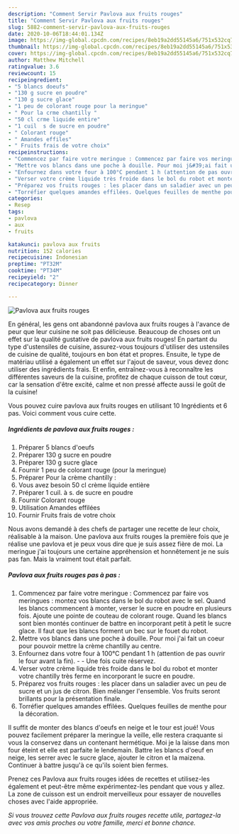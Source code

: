 ```yaml
---
description: "Comment Servir Pavlova aux fruits rouges"
title: "Comment Servir Pavlova aux fruits rouges"
slug: 5882-comment-servir-pavlova-aux-fruits-rouges
date: 2020-10-06T18:44:01.134Z
image: https://img-global.cpcdn.com/recipes/8eb19a2dd55145a6/751x532cq70/pavlova-aux-fruits-rouges-photo-principale-de-la-recette.jpg
thumbnail: https://img-global.cpcdn.com/recipes/8eb19a2dd55145a6/751x532cq70/pavlova-aux-fruits-rouges-photo-principale-de-la-recette.jpg
cover: https://img-global.cpcdn.com/recipes/8eb19a2dd55145a6/751x532cq70/pavlova-aux-fruits-rouges-photo-principale-de-la-recette.jpg
author: Matthew Mitchell
ratingvalue: 3.6
reviewcount: 15
recipeingredient:
- "5 blancs doeufs"
- "130 g sucre en poudre"
- "130 g sucre glace"
- "1 peu de colorant rouge pour la meringue"
- " Pour la crme chantilly "
- "50 cl crme liquide entire"
- "1 cuil  s de sucre en poudre"
- " Colorant rouge"
- " Amandes effiles"
- " Fruits frais de votre choix"
recipeinstructions:
- "Commencez par faire votre meringue : Commencez par faire vos meringues : montez vos blancs dans le bol du robot avec le sel. Quand les blancs commencent à monter, verser le sucre en poudre en plusieurs fois. Ajoute une pointe de couteau de colorant rouge. Quand les blancs sont bien montés continuer de battre en incorporant petit à petit le sucre glace. Il faut que les blancs forment un bec sur le fouet du robot."
- "Mettre vos blancs dans une poche à douille. Pour moi j&#39;ai fait un coeur pour pouvoir mettre la crème chantilly au centre."
- "Enfournez dans votre four à 100°C pendant 1 h (attention de pas ouvrir le four avant la fin).   Une fois cuite réservez."
- "Verser votre crème liquide très froide dans le bol du robot et monter votre chantilly très ferme en incorporant le sucre en poudre."
- "Préparez vos fruits rouges : les placer dans un saladier avec un peu de sucre et un jus de citron. Bien mélanger l&#39;ensemble. Vos fruits seront brillants pour la présentation finale."
- "Torréfier quelques amandes effilées. Quelques feuilles de menthe pour la décoration."
categories:
- Resep
tags:
- pavlova
- aux
- fruits

katakunci: pavlova aux fruits 
nutrition: 152 calories
recipecuisine: Indonesian
preptime: "PT32M"
cooktime: "PT34M"
recipeyield: "2"
recipecategory: Dinner

---
```



![Pavlova aux fruits rouges](https://img-global.cpcdn.com/recipes/8eb19a2dd55145a6/751x532cq70/pavlova-aux-fruits-rouges-photo-principale-de-la-recette.jpg)

En général, les gens ont abandonné pavlova aux fruits rouges à l'avance de peur que leur cuisine ne soit pas délicieuse. Beaucoup de choses ont un effet sur la qualité gustative de pavlova aux fruits rouges! En partant du type d'ustensiles de cuisine, assurez-vous toujours d'utiliser des ustensiles de cuisine de qualité, toujours en bon état et propres. Ensuite, le type de matériau utilisé a également un effet sur l'ajout de saveur, vous devez donc utiliser des ingrédients frais. Et enfin, entraînez-vous à reconnaître les différentes saveurs de la cuisine, profitez de chaque cuisson de tout cœur, car la sensation d'être excité, calme et non pressé affecte aussi le goût de la cuisine!

<!--inarticleads1-->

Vous pouvez cuire pavlova aux fruits rouges en utilisant 10 Ingrédients et 6 pas. Voici comment vous cuire cette.

##### Ingrédients de pavlova aux fruits rouges :

1. Préparer 5 blancs d&#39;oeufs
1. Préparer 130 g sucre en poudre
1. Préparer 130 g sucre glace
1. Fournir 1 peu de colorant rouge (pour la meringue)
1. Préparer  Pour la crème chantilly :
1. Vous avez besoin 50 cl crème liquide entière
1. Préparer 1 cuil. à s. de sucre en poudre
1. Fournir  Colorant rouge
1. Utilisation  Amandes effilées
1. Fournir  Fruits frais de votre choix


Nous avons demandé à des chefs de partager une recette de leur choix, réalisable à la maison. Une pavlova aux fruits rouges la première fois que je réalise une pavlova et je peux vous dire que je suis assez fière de moi. La meringue j&#39;ai toujours une certaine appréhension et honnêtement je ne suis pas fan. Mais la vraiment tout était parfait. 

<!--inarticleads2-->

##### Pavlova aux fruits rouges pas à pas :

1. Commencez par faire votre meringue : Commencez par faire vos meringues : montez vos blancs dans le bol du robot avec le sel. Quand les blancs commencent à monter, verser le sucre en poudre en plusieurs fois. Ajoute une pointe de couteau de colorant rouge. Quand les blancs sont bien montés continuer de battre en incorporant petit à petit le sucre glace. Il faut que les blancs forment un bec sur le fouet du robot.
1. Mettre vos blancs dans une poche à douille. Pour moi j&#39;ai fait un coeur pour pouvoir mettre la crème chantilly au centre.
1. Enfournez dans votre four à 100°C pendant 1 h (attention de pas ouvrir le four avant la fin).  -  - Une fois cuite réservez.
1. Verser votre crème liquide très froide dans le bol du robot et monter votre chantilly très ferme en incorporant le sucre en poudre.
1. Préparez vos fruits rouges : les placer dans un saladier avec un peu de sucre et un jus de citron. Bien mélanger l&#39;ensemble. Vos fruits seront brillants pour la présentation finale.
1. Torréfier quelques amandes effilées. Quelques feuilles de menthe pour la décoration.


Il suffit de monter des blancs d&#39;oeufs en neige et le tour est joué! Vous pouvez facilement préparer la meringue la veille, elle restera craquante si vous la conservez dans un contenant hermétique. Moi je la laisse dans mon four éteint et elle est parfaite le lendemain. Battre les blancs d&#39;oeuf en neige, les serrer avec le sucre glace, ajouter le citron et la maizena. Continuer à battre jusqu&#39;à ce qu&#39;ils soient bien fermes. 

<!--inarticleads1-->

<p>
Prenez ces Pavlova aux fruits rouges idées de recettes et utilisez-les également et peut-être même expérimentez-les pendant que vous y allez. La zone de cuisson est un endroit merveilleux pour essayer de nouvelles choses avec l'aide appropriée.
</p>

<p>
<i>Si vous trouvez cette Pavlova aux fruits rouges recette utile, partagez-la avec vos amis proches ou votre famille, merci et bonne chance.</i>
</p>
